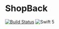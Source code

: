 # ShopBack
[![Build Status](https://app.bitrise.io/app/5e3c5134f774701b/status.svg?token=GrzaV-rDh5DoXCI5KOwKIQ)](https://app.bitrise.io/app/5e3c5134f774701b)
![Swift 5](https://img.shields.io/badge/Swift-5-orange.svg)
